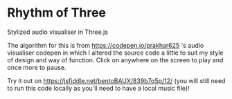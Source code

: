 # Rhythm of Three 
Stylized audio visualiser in Three.js

The algorithm for this is from https://codepen.io/prakhar625 's audio visualiser codepen in which I altered the source code a little to suit my style of design and way of function. Click on anywhere on the screen to play and once more to pause.

Try it out on https://jsfiddle.net/bentoBAUX/839b7q5p/12/ (you will still need to run this code locally as you'll need to have a local music file)!
